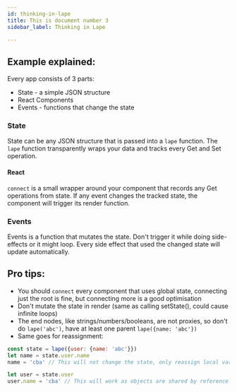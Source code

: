```yaml
---
id: thinking-in-lape
title: This is document number 3
sidebar_label: Thinking in Lape

---
```


## Example explained:

Every app consists of 3 parts:

- State - a simple JSON structure
- React Components
- Events - functions that change the state

### State

State can be any JSON structure that is passed into a `lape` function. The `lape` function transparently wraps your data and tracks every Get and Set operation.

#### React

`connect` is a small wrapper around your component that records any Get operations from state. If any event changes the tracked state, the component will trigger its render function.

### Events

Events is a function that mutates the state. Don't trigger it while doing side-effects or it might loop. Every side effect that used the changed state will update automatically.

## Pro tips:

- You should `connect` every component that uses global state, connecting just the root is fine, but connecting more is a good optimisation
- Don't mutate the state in render (same as calling setState(), could cause infinite loops)
- The end nodes, like strings/numbers/booleans, are not proxies, so don't do `lape('abc')`, have at least one parent `lape({name: 'abc'})`
- Same goes for reassignment:

```js
const state = lape({user: {name: 'abc'}})
let name = state.user.name
name = 'cba' // This will not change the state, only reassign local variable because primitives are immutable in JS

let user = state.user
user.name = 'cba' // This will work as objects are shared by reference
```

